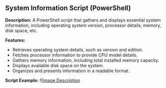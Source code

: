 ## System Information Script (PowerShell)

**Description:** A PowerShell script that gathers and displays essential system information, including operating system version, processor details, memory, disk space, etc.

**Features:**
- Retrieves operating system details, such as version and edition.
- Fetches processor information to provide CPU model details.
- Gathers memory information, including total installed memory capacity.
- Displays available disk space on the system.
- Organizes and presents information in a readable format.

**Script Example:**
![[Image Description]([https://github.com/yourusername/your-repo/raw/main/path/to/your/image.jpg](https://wilmingtoncares.com/wp-content/uploads/2023/08/SysInfo-Example-1.jpg](https://wilmingtoncares.com/wp-content/uploads/2023/08/SysInfo-Example-1.jpg)https://wilmingtoncares.com/wp-content/uploads/2023/08/SysInfo-Example-1.jpg))

